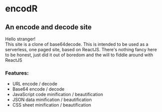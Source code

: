 # encodR
## An encode and decode site

Hello stranger!  
This site is a clone of base64decode.
This is intended to be used as a serverless, one paged site, based on ReactJS.
There's nothing fancy here to be honest, just did it out of boredom and the will to fiddle around with ReactJS


### Features:
- URL encode / decode
- Base64 encode / decode
- JavaScript code minification / beautification
- JSON data minification / beautification
- CSS sheet minification / beautification
